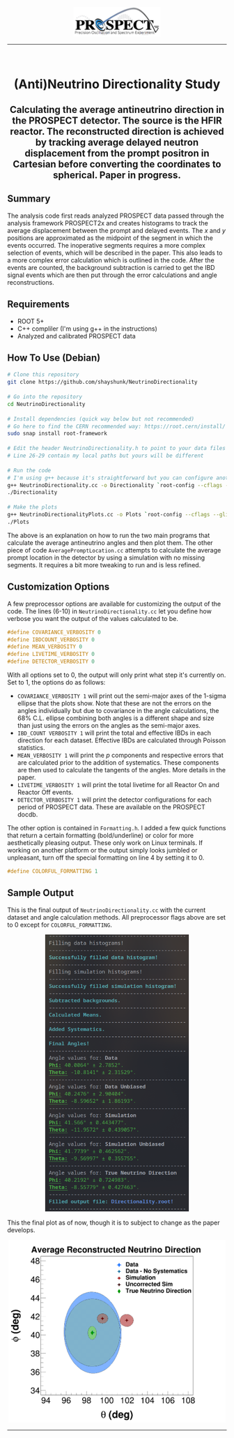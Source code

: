 
<p align="center">
    <img src="PROSPECT.png" width="200">
</p>

---

<h1 align="center">
    <br>
    (Anti)Neutrino Directionality Study
    <br>
</h1>

<h2 align="center">
    Calculating the average antineutrino direction in the PROSPECT detector. The source is the HFIR reactor. The reconstructed direction is achieved by tracking average delayed neutron displacement from the prompt positron in Cartesian before converting the coordinates to spherical. Paper in progress. 
</h2>

<h2>
    Summary
</h2>

The analysis code first reads analyzed PROSPECT data passed through the analysis framework PROSPECT2x and creates histograms to track the average displacement between the prompt and delayed events. The *x* and *y* positions are approximated as the midpoint of the segment in which the events occurred. The inoperative segments requires a more complex selection of events, which will be described in the paper. This also leads to a more complex error calculation which is outlined in the code. After the events are counted, the background subtraction is carried to get the IBD signal events which are then put through the error calculations and angle reconstructions. 

<h2>
    Requirements
</h2>

* ROOT 5+
* C++ compliler (I'm using g++ in the instructions)
* Analyzed and calibrated PROSPECT data 

<h2>
    How To Use (Debian)
</h2>

```bash
# Clone this repository
git clone https://github.com/shayshunk/NeutrinoDirectionality

# Go into the repository
cd NeutrinoDirectionality

# Install dependencies (quick way below but not recommended)
# Go here to find the CERN recommended way: https://root.cern/install/
sudo snap install root-framework

# Edit the header NeutrinoDirectionality.h to point to your data files
# Line 26-29 contain my local paths but yours will be different

# Run the code
# I'm using g++ because it's straightforward but you can configure another compiler
g++ NeutrinoDirectionality.cc -o Directionality `root-config --cflags --glibs`
./Directionality

# Make the plots
g++ NeutrinoDirectionalityPlots.cc -o Plots `root-config --cflags --glibs`
./Plots
```

The above is an explanation on how to run the two main programs that calculate the average antineutrino angles and then plot them. The other piece of code `AveragePromptLocation.cc`
attempts to calculate the average prompt location in the detector by using a simulation with no missing segments. It requires a bit more tweaking to run and is less refined.
<h2>
Customization Options
</h2>

A few preprocessor options are available for customizing the output of the code. The lines (6-10) in `NeutrinoDirectionality.cc` let you define how verbose you want the output of the values calculated to be.

```C++
#define COVARIANCE_VERBOSITY 0
#define IBDCOUNT_VERBOSITY 0
#define MEAN_VERBOSITY 0
#define LIVETIME_VERBOSITY 0
#define DETECTOR_VERBOSITY 0
```
With all options set to 0, the output will only print what step it's currently on. Set to 1, the options do as follows:

 * `COVARIANCE_VERBOSITY 1` will print out the semi-major axes of the 1-sigma ellipse that the plots show. Note that these are not the errors on the angles individually but due to covariance in the angle calculations, the 68% C.L. ellipse combining both angles is a different shape and size than just using the errors on the angles as the semi-major axes. 
 * `IBD_COUNT VERBOSITY 1` will print the total and effective IBDs in each direction for each dataset. Effective IBDs are calculated through Poisson statistics. 
 * `MEAN_VERBOSITY 1` will print the *p* components and respective errors that are calculated prior to the addition of systematics. These components are then used to calculate the tangents of the angles. More details in the paper. 
 * `LIVETIME_VERBOSITY 1` will print the total livetime for all Reactor On and Reactor Off events. 
 * `DETECTOR_VERBOSITY 1` will print the detector configurations for each period of PROSPECT data. These are available on the PROSPECT docdb. 

The other option is contained in `Formatting.h`. I added a few quick functions that return a certain formatting (bold/underline) or color for more aesthetically pleasing output. These only work on Linux terminals. If working on another platform or the output simply looks jumbled or unpleasant, turn off the special formatting on line 4 by setting it to 0.

```C++
#define COLORFUL_FORMATTING 1
```

<h2>
Sample Output
</h2>

This is the final output of `NeutrinoDirectionality.cc` with the current dataset and angle calculation methods. All preprocessor flags above are set to 0 except for `COLORFUL_FORMATTING`. 


<p align="center">
    <img src="SampleOutput.png" width="330">
</p>

This the final plot as of now, though it is to subject to change as the paper develops.

<p align="center">
    <img src="Neutrino_Angles_Unbiased_PaperFinalPlot.png" width="500">
</p>

---
